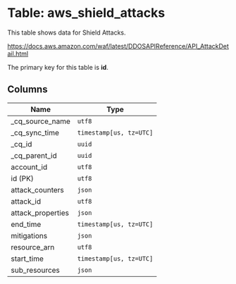 # Table: aws_shield_attacks

This table shows data for Shield Attacks.

https://docs.aws.amazon.com/waf/latest/DDOSAPIReference/API_AttackDetail.html

The primary key for this table is **id**.

## Columns

| Name          | Type          |
| ------------- | ------------- |
|_cq_source_name|`utf8`|
|_cq_sync_time|`timestamp[us, tz=UTC]`|
|_cq_id|`uuid`|
|_cq_parent_id|`uuid`|
|account_id|`utf8`|
|id (PK)|`utf8`|
|attack_counters|`json`|
|attack_id|`utf8`|
|attack_properties|`json`|
|end_time|`timestamp[us, tz=UTC]`|
|mitigations|`json`|
|resource_arn|`utf8`|
|start_time|`timestamp[us, tz=UTC]`|
|sub_resources|`json`|